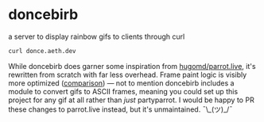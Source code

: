 # doncebirb
a server to display rainbow gifs to clients through curl
```bash
curl donce.aeth.dev
```  


While doncebirb does garner some inspiration from [hugomd/parrot.live](https://github.com/hugomd/parrot.live), it's rewritten from scratch with far less overhead. Frame paint logic is visibly more optimized ([comparison](https://aeth.dev/980ad6.mp4)) — not to mention doncebirb includes a module to convert gifs to ASCII frames, meaning you could set up this project for any gif at all rather than *just* partyparrot. I would be happy to PR these changes to parrot.live instead, but it's unmaintained. ¯\\_(ツ)\_/¯
